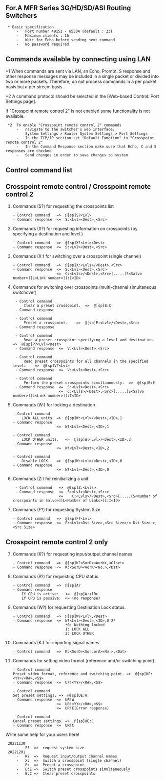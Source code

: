 ##  For.A MFR Series 3G/HD/SD/ASI Routing Switchers

     * Basic specification
         -   Port number 49152 - 65534 (default : 23)
         -   Maximum clients : 16
         -   Wait for Echo before sending next command
         -   No password required

 ##  Commands available by connecting using LAN

 *1 When commands are sent via LAN, an Echo, Prompt, S response and other response messages may be included in a single packet or divided into two or more packets. Therefore, do not process commands in a per packet basis but a per stream basis.

 *2 A command protocol should be selected in the [Web-based Control: Port Settings page]. 

 If "Crosspoint remote control 2" is not enabled some functionality is not available.

     *2  To enable "Crosspoint remote control 2" commands
         -   navigate to the switcher's web interface;
             System Settings > Router System Settings > Port Settings
         -   In the TCP/IP section set "Default Function" to "Crosspoint remote control 2"
         -   In the Command Response section make sure that Echo, C and S responses are checked
         -   Send changes in order to save changes to system

 ##  Control command list

 ##  Crosspoint remote control / Crosspoint remote control 2 

 1)  Commands (S?) for requesting the crosspoints list

         - Control command   =>  @[sp]S?<Lvl>
         - Command response  <=  S:<Lvl><Dest>,<Src>

 2)  Commands (X?) for requesting information on crosspoints (by specifying a destination and level.)

         - Control command   =>  @[sp]X?<Lvl><Dest>
         - Command response  <=  S:<Lvl><Dest>,<Src>

 3)  Commands (X:) for switching over a crosspoint (single channel)

         - Control command   =>  @[sp]X:<Lvls>/<Dest>,<Src>
         - Command response  <=  S:<Lvl><Dest>,<Src>
                             <=  C:<Lvls>/<Dest>,<Src>[.....[S<Salvo number>][L<Link number>]]:I<ID>

 4) Commands for switching over crosspoints (multi-channel simultaneous switchover)

         - Control command 
             Clear a preset crosspoint.  =>  @[sp]B:C        
         - Command response

         - Control command 
             Preset a crosspoint.    =>  @[sp]P:<Lvl>/<Dest>,<Src>     
         - Command response

         - Control command 
             Read a preset crosspoint specifying a level and destination.    =>  @[sp]P?<Lvl><Dest>    
         - Command response  <=  V:<Lvl><Dest>,<Src>

         - Control command 
             Read preset crosspoints for all channels in the specified level.    =>  @[sp]V?<Lvl>    
         - Command response  <=  V:<Lvl><Dest>,<Src>

         - Control command 
             Perform the preset crosspoints simultaneously.  =>  @[sp]B:E 
         - Command response  <=  S:<Lvl><Dest>,<Src>
                             <=  C:<Lvls>/<Dest>,<Src>[.....[S<Salvo number>][L<Link number>]]:I<ID>

 5)  Commands (W:) for locking a destination

         - Control command 
             LOCK ALL units. =>  @[sp]W:<Lvl>/<Dest>,<ID>,1
         - Command response
                             <=  W!<Lvl><Dest>,<ID>,1

         - Control command 
             LOCK OTHER units.   =>  @[sp]W:<Lvl>/<Dest>,<ID>,2
         - Command response
                             <=  W!<Lvl><Dest>,<ID>,2

         - Control command 
             Disable LOCK.   =>  @[sp]W:<Lvl>/<Dest>,<ID>,0
         - Command response
                             <=  W!<Lvl><Dest>,<ID>,0

 6) Commands (Z:) for reinitializing a unit

         - Control command   =>  @[sp]Z:<Lvls>
         - Command response  <=  S:<Lvl><Dest>,<Src> 
                             <=    C:<Lvls>/<Dest>,<Src>[.....[S<Number of crosspoints in Salvo>][L<Number of Links>]]:I<ID>

 11) Commands (F?) for requesting System Size

         - Control command   =>  @[sp]F?<Lvl>
         - Command response  <=  F:<Lvl><Dst Size>,<Src Size>/< Dst Size >,<Src Size>

 ##  Crosspoint remote control 2 only

 7)  Commands (K?) for requesting input/output channel names

         - Control command   =>  @[sp]K?<SorD><AorK>,<Ofset>
         - Command response  <=  K:<SorD><AorK><No.>,<Dat>

 8)  Commands (A?) for requesting CPU status.

         - Control command   =>  @[sp]A?
         - Command response  
             If CPU is active:   <=  @[sp]A:<ID>
             If CPU is passive:  <= (no response) 

 9)  Commands (W?) for requesting Destination Lock status.

         - Control command   =>  @[sp]W?<Lvl>,<Dest>
         - Command response  <=  W!<Lvl><Dest>,<ID>,0-2* 
                                 *0: Nothing locked
                                 1: LOCK ALL
                                 2: LOCK OTHER

 10) Commands (K:) for importing signal names

         - Control command   =>  K:<SorD><SorLorA><No.>,<Dat>

 12) Commands for setting video format (reference and/or switching point).

         - Control command   
         Preset video format, reference and switching point. =>  @[sp]UF:<YY>/<R#>,<S$>
         - Command response  <=  UF!<YY>/<R#>,<S$>

         - Control command   
         Set preset settings. =>  @[sp]UE:A
         - Command response  <=  UR!W
                             <=  UR!<YY>/<R#>,<S$>
                             <=  UR!E(Error response)

         - Control command   
         Cancel preset settings. =>  @[sp]UE:C
         - Command response  <=  UR!C

Write some help for your users here!

     20221130
         -   F?  =>  request system size  
     20221201
         -   K?  =>  Request input/output channel names
         -   X:  =>  Switch a crosspoint (single channel)
         -   P:  =>  Preset a crosspoint
         -   B:E =>  Switch preset crosspoints simultaneously
         -   B:C =>  Clear preset crosspoints 